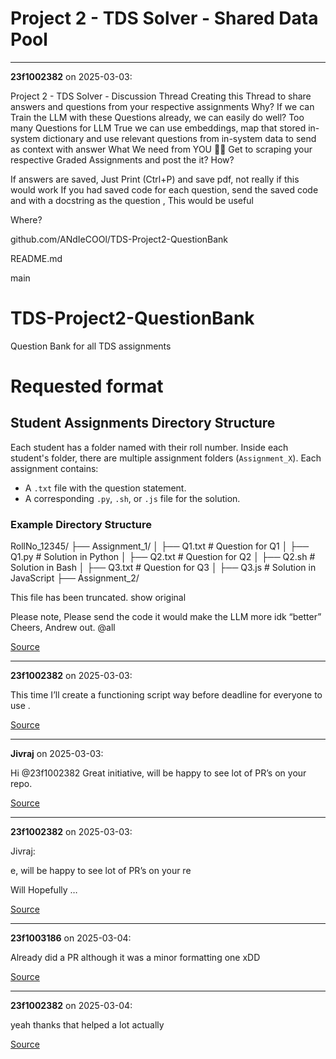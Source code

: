 # Project 2 - TDS Solver - Shared Data Pool


---

**23f1002382** on 2025-03-03:

Project 2 - TDS Solver - Discussion Thread
Creating this Thread to share answers and questions from your respective assignments
Why? 
If we can Train the LLM with these Questions already, we can easily do well?
Too many Questions for LLM 
True we can use embeddings, map that stored in-system dictionary and use relevant questions from in-system data to send as context with answer
What We need from YOU 🫵🏽
Get to scraping your respective Graded Assignments and post the it?
How?

If answers are saved, Just Print (Ctrl+P) and save pdf, not really if this would work
If you had saved code for each question, send the saved code and with a docstring as the question , This would be useful 

Where?


github.com/ANdIeCOOl/TDS-Project2-QuestionBank


README.md

main

# TDS-Project2-QuestionBank
Question Bank for all TDS assignments

# Requested format
## Student Assignments Directory Structure

Each student has a folder named with their roll number. Inside each student's folder, there are multiple assignment folders (`Assignment_X`). Each assignment contains:
- A `.txt` file with the question statement.
- A corresponding `.py`, `.sh`, or `.js` file for the solution.

### Example Directory Structure
RollNo_12345/
├── Assignment_1/
│   ├── Q1.txt    # Question for Q1
│   ├── Q1.py     # Solution in Python
│   ├── Q2.txt    # Question for Q2
│   ├── Q2.sh     # Solution in Bash
│   ├── Q3.txt    # Question for Q3
│   ├── Q3.js     # Solution in JavaScript
├── Assignment_2/




  This file has been truncated. show original





Please note, Please send the code it would make the LLM more idk “better”
Cheers,
Andrew out. 
@all

[Source](https://discourse.onlinedegree.iitm.ac.in/t/project-2-tds-solver-shared-data-pool/169045/1)

---

**23f1002382** on 2025-03-03:

This time I’ll create a functioning script way before deadline for everyone to use .


[Source](https://discourse.onlinedegree.iitm.ac.in/t/project-2-tds-solver-shared-data-pool/169045/2)

---

**Jivraj** on 2025-03-03:

Hi @23f1002382
Great initiative, will be happy to see lot of PR’s on your repo.

[Source](https://discourse.onlinedegree.iitm.ac.in/t/project-2-tds-solver-shared-data-pool/169045/3)

---

**23f1002382** on 2025-03-03:




 Jivraj:

e, will be happy to see lot of PR’s on your re


Will 
Hopefully 
…

[Source](https://discourse.onlinedegree.iitm.ac.in/t/project-2-tds-solver-shared-data-pool/169045/4)

---

**23f1003186** on 2025-03-04:

Already did a PR although it was a minor formatting one xDD

[Source](https://discourse.onlinedegree.iitm.ac.in/t/project-2-tds-solver-shared-data-pool/169045/6)

---

**23f1002382** on 2025-03-04:

yeah thanks that helped a lot actually

[Source](https://discourse.onlinedegree.iitm.ac.in/t/project-2-tds-solver-shared-data-pool/169045/7)